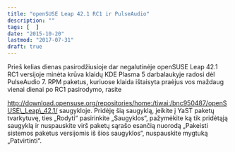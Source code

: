 ```yaml
---
title: "openSUSE Leap 42.1 RC1 ir PulseAudio"
description: ""
tags: [  ]
date: "2015-10-20"
lastmod: "2017-07-31"
draft: true
---
```

Prieš kelias dienas pasirodžiusioje dar negalutinėje openSUSE Leap 42.1 RC1 versijoje minėta krūva klaidų KDE Plasma 5 darbalaukyje radosi dėl PulseAudio 7. RPM paketus, kuriuose klaida ištaisyta praėjus vos maždaug vienai dienai po RC1 pasirodymo, rasite

http://download.opensuse.org/repositories/home:/tiwai:/bnc950487/openSUSE\_Leap\_42.1/ saugykloje. Pridėję šią saugyklą, įeikite į YaST paketų tvarkytuvę, ties „Rodyti“ pasirinkite „Saugyklos“, pažymėkite ką tik pridėtąją saugyklą ir nuspauskite virš paketų sąrašo esančią nuorodą „Pakeisti sistemos paketus versijomis iš šios saugyklos“, nuspauskite mygtuką „Patvirtinti“.
